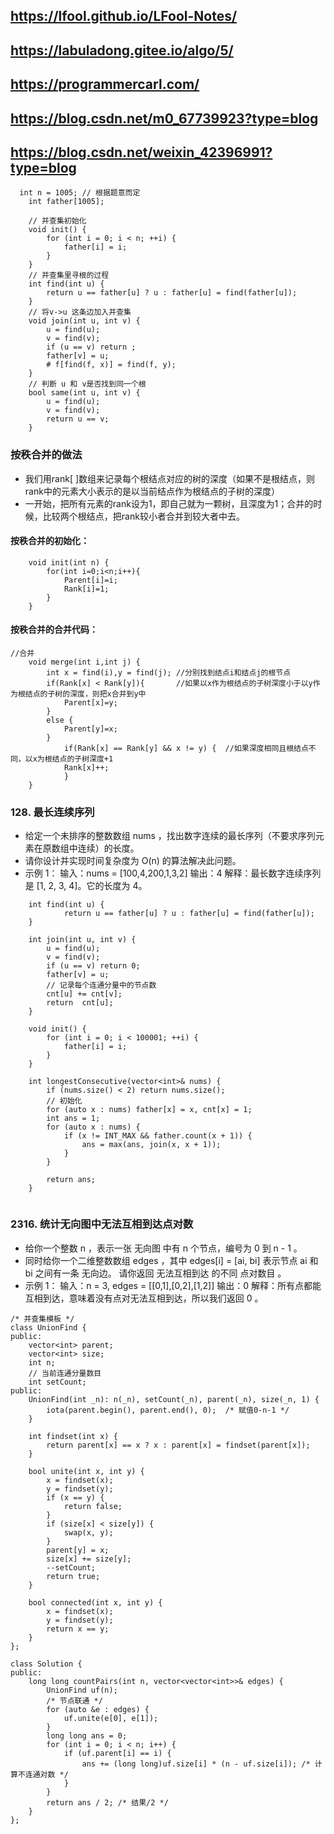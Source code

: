 ## https://lfool.github.io/LFool-Notes/

## https://labuladong.gitee.io/algo/5/

## https://programmercarl.com/

## https://blog.csdn.net/m0_67739923?type=blog
## https://blog.csdn.net/weixin_42396991?type=blog
```
  int n = 1005; // 根据题意而定
    int father[1005];

    // 并查集初始化
    void init() {
        for (int i = 0; i < n; ++i) {
            father[i] = i;
        }
    }
    // 并查集里寻根的过程
    int find(int u) {
        return u == father[u] ? u : father[u] = find(father[u]);
    }
    // 将v->u 这条边加入并查集
    void join(int u, int v) {
        u = find(u);
        v = find(v);
        if (u == v) return ;
        father[v] = u;
        # f[find(f, x)] = find(f, y);
    }
    // 判断 u 和 v是否找到同一个根
    bool same(int u, int v) {
        u = find(u);
        v = find(v);
        return u == v;
    }
```

### 按秩合并的做法
* 我们用rank[ ]数组来记录每个根结点对应的树的深度（如果不是根结点，则rank中的元素大小表示的是以当前结点作为根结点的子树的深度）
* 一开始，把所有元素的rank设为1，即自己就为一颗树，且深度为1；合并的时候，比较两个根结点，把rank较小者合并到较大者中去。

#### 按秩合并的初始化：
```
    void init(int n) {
        for(int i=0;i<n;i++){
            Parent[i]=i;
            Rank[i]=1;
        }
    }
```
#### 按秩合并的合并代码：
```
//合并
    void merge(int i,int j) {
        int x = find(i),y = find(j); //分别找到结点i和结点j的根节点
        if(Rank[x] < Rank[y]){       //如果以x作为根结点的子树深度小于以y作为根结点的子树的深度，则把x合并到y中
            Parent[x]=y;
        }
        else {
            Parent[y]=x;
        }
            if(Rank[x] == Rank[y] && x != y) {  //如果深度相同且根结点不同，以x为根结点的子树深度+1
            Rank[x]++;
            }
    }
```

### 128. 最长连续序列
* 给定一个未排序的整数数组 nums ，找出数字连续的最长序列（不要求序列元素在原数组中连续）的长度。
* 请你设计并实现时间复杂度为 O(n) 的算法解决此问题。
* 示例 1：
输入：nums = [100,4,200,1,3,2]
输出：4
解释：最长数字连续序列是 [1, 2, 3, 4]。它的长度为 4。
```
    int find(int u) {
            return u == father[u] ? u : father[u] = find(father[u]);
    }
    
    int join(int u, int v) {
        u = find(u);
        v = find(v);
        if (u == v) return 0;
        father[v] = u;
        // 记录每个连通分量中的节点数
        cnt[u] += cnt[v];
        return  cnt[u];
    }
    
    void init() {
        for (int i = 0; i < 100001; ++i) {
            father[i] = i;
        }
    }
    
    int longestConsecutive(vector<int>& nums) {
        if (nums.size() < 2) return nums.size();
        // 初始化
        for (auto x : nums) father[x] = x, cnt[x] = 1;
        int ans = 1;
        for (auto x : nums) {
            if (x != INT_MAX && father.count(x + 1)) {
                ans = max(ans, join(x, x + 1));
            }
        }
        
        return ans;
    }


```

### 2316. 统计无向图中无法互相到达点对数
* 给你一个整数 n ，表示一张 无向图 中有 n 个节点，编号为 0 到 n - 1 。
* 同时给你一个二维整数数组 edges ，其中 edges[i] = [ai, bi] 表示节点 ai 和 bi 之间有一条 无向边。
请你返回 无法互相到达 的不同 点对数目 。 
* 示例 1：
输入：n = 3, edges = [[0,1],[0,2],[1,2]]
输出：0
解释：所有点都能互相到达，意味着没有点对无法互相到达，所以我们返回 0 。

```
/* 并查集模板 */
class UnionFind {
public:
    vector<int> parent;
    vector<int> size;
    int n;
    // 当前连通分量数目
    int setCount;
public:
    UnionFind(int _n): n(_n), setCount(_n), parent(_n), size(_n, 1) {
        iota(parent.begin(), parent.end(), 0);  /* 赋值0-n-1 */
    }
    
    int findset(int x) {
        return parent[x] == x ? x : parent[x] = findset(parent[x]);
    }
    
    bool unite(int x, int y) {
        x = findset(x);
        y = findset(y);
        if (x == y) {
            return false;
        }
        if (size[x] < size[y]) {
            swap(x, y);
        }
        parent[y] = x;
        size[x] += size[y];
        --setCount;
        return true;
    }
    
    bool connected(int x, int y) {
        x = findset(x);
        y = findset(y);
        return x == y;
    }
};

class Solution {
public:
    long long countPairs(int n, vector<vector<int>>& edges) {
        UnionFind uf(n);
        /* 节点联通 */
        for (auto &e : edges) {
            uf.unite(e[0], e[1]);
        }
        long long ans = 0;
        for (int i = 0; i < n; i++) {
            if (uf.parent[i] == i) {
                ans += (long long)uf.size[i] * (n - uf.size[i]); /* 计算不连通对数 */
            }
        }
        return ans / 2; /* 结果/2 */
    }
};


```
